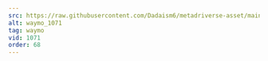 ```yaml
---
src: https://raw.githubusercontent.com/Dadaism6/metadriverse-asset/main/script-waymo-output-newcompressed/waymo_1071.mp4
alt: waymo_1071
tag: waymo
vid: 1071
order: 68
---
```

